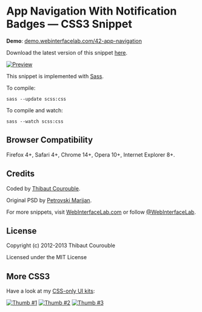 # App Navigation With Notification Badges — CSS3 Snippet

**Demo**: [demo.webinterfacelab.com/42-app-navigation](http://demo.webinterfacelab.com/42-app-navigation/)

Download the latest version of this snippet [here](http://www.webinterfacelab.com/snippets/app-navigation-with-notification-badges.zip).

[![Preview](http://cdn.webinterfacelab.com/snippets/app-navigation-with-notification-badges/preview-580.png)](http://www.webinterfacelab.com/snippets/app-navigation-with-notification-badges)

This snippet is implemented with [Sass](https://github.com/nex3/sass).

To compile:

`sass --update scss:css`

To compile and watch:

`sass --watch scss:css`

## Browser Compatibility

Firefox 4+, Safari 4+, Chrome 14+, Opera 10+, Internet Explorer 8+.

## Credits

Coded by [Thibaut Courouble](http://thibaut.me).

Original PSD by [Petrovski Marijan](http://www.psdchat.com/resources/freebie-app-navigation/).

For more snippets, visit [WebInterfaceLab.com](http://www.webinterfacelab.com) or follow [@WebInterfaceLab](http://twitter.com/WebInterfaceLab).

## License

Copyright (c) 2012-2013 Thibaut Courouble

Licensed under the MIT License

## More CSS3

Have a look at my [CSS-only UI kits](http://www.webinterfacelab.com/ui-kits):

[![Thumb #1](http://cdn.webinterfacelab.com/kits/colorful_css3_ui_kit_thumb_270_1.png)](http://www.webinterfacelab.com/ui-kits) [![Thumb #2](http://cdn.webinterfacelab.com/kits/colorful_css3_ui_kit_thumb_270_2.png)](http://www.webinterfacelab.com/ui-kits) [![Thumb #3](http://cdn.webinterfacelab.com/kits/colorful_css3_ui_kit_thumb_270_3.png)](http://www.webinterfacelab.com/ui-kits)
